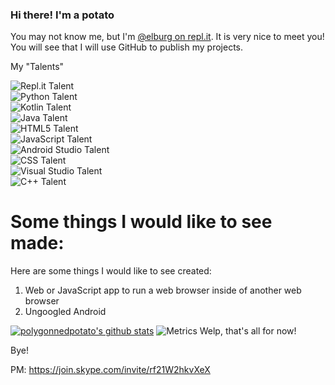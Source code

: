 ### Hi there! I'm a potato

You may not know me, but I'm [@elburg on repl.it](https://repl.it/@elburg "I make stuff there!"). It is very nice to meet you! You will see that I will use GitHub to publish my projects.

My "Talents"

![Repl.it Talent](https://img.shields.io/endpoint?url=https://raw.githubusercontent.com/polygonnedpotato/polygonnedpotato/main/talentdata/replit.json "I (almost) know my entire way around!")  
![Python Talent](https://img.shields.io/endpoint?url=https://raw.githubusercontent.com/polygonnedpotato/polygonnedpotato/main/talentdata/py.json&namedLogo=https://raw.githubusercontent.com/polygonnedpotato/polygonnedpotato/main/talentdata/py.svg "Basically, I know my way around...")  
![Kotlin Talent](https://img.shields.io/endpoint?url=https://raw.githubusercontent.com/polygonnedpotato/polygonnedpotato/main/talentdata/kt.json "I know Kotlin, but I don't know Kotlin.")  
![Java Talent](https://img.shields.io/endpoint?url=https://raw.githubusercontent.com/polygonnedpotato/polygonnedpotato/main/talentdata/java.json "In a nutshell, don't ask me to help you with Java.")  
![HTML5 Talent](https://img.shields.io/endpoint?url=https://raw.githubusercontent.com/polygonnedpotato/polygonnedpotato/main/talentdata/htmlfive.json "lol i am a noob but getting better.")  
![JavaScript Talent](https://img.shields.io/endpoint?url=https://raw.githubusercontent.com/polygonnedpotato/polygonnedpotato/main/talentdata/js.json "i don't know how to make web apps yet, but i do know quite a lot.")  
![Android Studio Talent](https://img.shields.io/endpoint?url=https://raw.githubusercontent.com/polygonnedpotato/polygonnedpotato/main/talentdata/androidstudio.json "so i can't really make android apps yet.")  
![CSS Talent](https://img.shields.io/endpoint?url=https://raw.githubusercontent.com/polygonnedpotato/polygonnedpotato/main/talentdata/css.json "i got no style...          ... cuz i can't style anything.")   
![Visual Studio Talent](https://img.shields.io/endpoint?url=https://raw.githubusercontent.com/polygonnedpotato/polygonnedpotato/main/talentdata/visualstudio.json "i don't know what im doing...")   
![C++ Talent](https://img.shields.io/endpoint?url=https://raw.githubusercontent.com/polygonnedpotato/polygonnedpotato/main/talentdata/cpp.json "don't speak the language")  
  
# Some things I would like to see made:

Here are some things I would like to see created:

1. Web or JavaScript app to run a web browser inside of another web browser  
2. Ungoogled Android

[![polygonnedpotato's github stats](https://github-readme-stats.vercel.app/api?username=polygonnedpotato)](https://github.com/anuraghazra/github-readme-stats)
![Metrics](https://metrics.lecoq.io/polygonnedpotato?template=classic&pagespeed=1&languages=1&isocalendar=1&followup=1&stars=1&pagespeed.detailed=true&pagespeed.screenshot=true&isocalendar.duration=full-year&stars.limit=4&config.timezone=America%2FLos_Angeles)
Welp, that's all for now!

Bye!

PM: https://join.skype.com/invite/rf21W2hkvXeX
